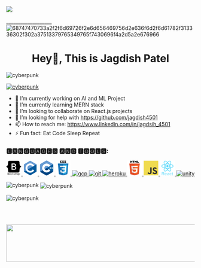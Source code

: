 

<img src="https://user-images.githubusercontent.com/76893116/198944903-f954fd14-9f3d-49f3-8baa-3cbdc1bc9b85.jpg" height="60" >

___________________![68747470733a2f2f6d69726f2e6d656469756d2e636f6d2f6d61782f313336302f302a37513379765349765f7430696f4a2d5a2e676966](https://user-images.githubusercontent.com/76893116/198943500-fef33c9e-65cd-4400-89bd-d333c04b8475.gif)

### <h1 align="center"> Hey👋, This is Jagdish Patel</h1>


<p align="left"> <img src="https://komarev.com/ghpvc/?username=jagdish4501&label=Profile%20views&color=0e75b6&style=flat" alt="cyberpunk" /> </p>

<p align="left"> <a href="https://github.com/ryo-ma/github-profile-trophy"><img src="https://github-profile-trophy.vercel.app/?username=jagdish4501" alt="cyberpunk" /></a> </p>



<!--
**priyanshv03/priyanshv03** is a ✨ _special_ ✨ repository because its `README.md` (this file) appears on your GitHub profile.

Here are some ideas to get you started:
-->

- 🔭 I’m currently working on AI and ML Project
- 🌱 I’m currently learning MERN stack
- 👯 I’m looking to collaborate on React.js projects
- 🤔 I’m looking for help with https://github.com/jagdish4501
- 📫 How to reach me: https://www.linkedin.com/in/jagdsih_4501
- ⚡ Fun fact: Eat Code Sleep Repeat




<h3 align="left">🅻🅰🅽🅶🆄🅰🅶🅴🆂 🅰🅽🅳 🆃🅾🅾🅻🆂:</h3>

<p align="left">   
  <a href="https://getbootstrap.com" target="_blank"> <img src="https://raw.githubusercontent.com/devicons/devicon/master/icons/bootstrap/bootstrap-plain-wordmark.svg" alt="bootstrap" width="40" height="40"/> 
  </a>
  <a href="https://www.cprogramming.com/" target="_blank"> <img src="https://raw.githubusercontent.com/devicons/devicon/master/icons/c/c-original.svg" alt="c" width="40" height="40"/> 
  </a>
  <a href="https://www.w3schools.com/cpp/" target="_blank"> 
    <img src="https://raw.githubusercontent.com/devicons/devicon/master/icons/cplusplus/cplusplus-original.svg" alt="cplusplus" width="40" height="40"/> </a> 
  <a href="https://www.w3schools.com/css/" target="_blank"> 
    <img src="https://raw.githubusercontent.com/devicons/devicon/master/icons/css3/css3-original-wordmark.svg" alt="css3" width="40" height="40"/>
  </a>
  <a href="https://cloud.google.com" target="_blank"> <img src="https://www.vectorlogo.zone/logos/google_cloud/google_cloud-icon.svg" alt="gcp" width="40" height="40"/> 
  </a>
  <a href="https://git-scm.com/" target="_blank"> <img src="https://www.vectorlogo.zone/logos/git-scm/git-scm-icon.svg" alt="git" width="40" height="40"/>
  </a>
  <a href="https://heroku.com" target="_blank"> 
    <img src="https://www.vectorlogo.zone/logos/heroku/heroku-icon.svg" alt="heroku" width="40" height="40"/> 
  </a> 
  <a href="https://www.w3.org/html/" target="_blank"> 
    <img src="https://raw.githubusercontent.com/devicons/devicon/master/icons/html5/html5-original-wordmark.svg" alt="html5" width="40" height="40"/> </a>  
  <a href="https://developer.mozilla.org/en-US/docs/Web/JavaScript" target="_blank"> 
    <img src="https://raw.githubusercontent.com/devicons/devicon/master/icons/javascript/javascript-original.svg" alt="javascript" width="40" height="40"/>
  </a> 
  <a href="https://reactjs.org/" target="_blank"> 
    <img src="https://raw.githubusercontent.com/devicons/devicon/master/icons/react/react-original-wordmark.svg" alt="react" width="40" height="40"/>       </a>   
  <a href="https://unity.com/" target="_blank"> <img src="https://www.vectorlogo.zone/logos/unity3d/unity3d-icon.svg" alt="unity" width="40" height="40"/> 
  </a>

<p><img align="left" src="https://github-readme-stats.vercel.app/api/top-langs?username=jagdish4501&show_icons=true&locale=en&layout=compact" alt="cyberpunk" /></p>


<p>&nbsp;<img align="center" src="https://github-readme-stats.vercel.app/api?username=jagdish4501&show_icons=true&locale=en" alt="cyberpunk" /></p>

<p><img align="center" src="https://github-readme-streak-stats.herokuapp.com/?user=jagdish4501&" alt="cyberpunk" /></p>

  <div align="center" width="50">

<!-- 
<p> -->
 <br><br> 
<!--Vibing to : 🎧  </strong></p>

[![Spotify](https://spotify-readme.sp-xd.vercel.app/api/spotify)](https://open.spotify.com/user/31w4w6cl5ziojjy6rznbef3mgdoi) <br>
 -->
<img src="https://user-images.githubusercontent.com/76893116/199645696-3cb33005-a150-4dfa-9e01-773ad952d1a8.gif" width="1800" height="100">
</div>

